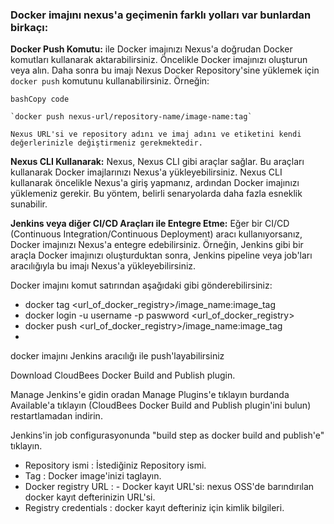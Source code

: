 ### Docker imajını nexus'a geçimenin farklı yolları var bunlardan birkaçı:
**Docker Push Komutu:** ile Docker imajınızı Nexus'a doğrudan Docker komutları kullanarak aktarabilirsiniz. Öncelikle Docker imajınızı oluşturun veya alın. Daha sonra bu imajı Nexus Docker Repository'sine yüklemek için `docker push` komutunu kullanabilirsiniz. Örneğin:
    
    bashCopy code
    
    `docker push nexus-url/repository-name/image-name:tag` 
    
    Nexus URL'si ve repository adını ve imaj adını ve etiketini kendi değerlerinizle değiştirmeniz gerekmektedir.


**Nexus CLI Kullanarak:** Nexus, Nexus CLI gibi araçlar sağlar. Bu araçları kullanarak Docker imajlarınızı Nexus'a yükleyebilirsiniz. Nexus CLI kullanarak öncelikle Nexus'a giriş yapmanız, ardından Docker imajınızı yüklemeniz gerekir. Bu yöntem, belirli senaryolarda daha fazla esneklik sunabilir.

**Jenkins veya diğer CI/CD Araçları ile Entegre Etme:** Eğer bir CI/CD (Continuous Integration/Continuous Deployment) aracı kullanıyorsanız, Docker imajınızı Nexus'a entegre edebilirsiniz. Örneğin, Jenkins gibi bir araçla Docker imajınızı oluşturduktan sonra, Jenkins pipeline veya job'ları aracılığıyla bu imajı Nexus'a yükleyebilirsiniz.


Docker imajını komut satırından aşağıdaki gibi gönderebilirsiniz:

-   docker tag <url_of_docker_registry>/image_name:image_tag
-   docker login -u username -p paswword <url_of_docker_registry>
-   docker push <url_of_docker_registry>/image_name:image_tag
-   
docker imajını Jenkins aracılığı ile push'layabilirsiniz

Download CloudBees Docker Build and Publish plugin.

 Manage Jenkins'e gidin oradan Manage Plugins'e tıklayın burdanda Available'a tıklayın (CloudBees Docker Build and Publish plugin'ini bulun) restartlamadan indirin.

Jenkins'in job configurasyonunda "build step as docker build and publish'e" tıklayın.
-   Repository ismi : İstediğiniz Repository ismi.
-   Tag : Docker image'inizi taglayın.
-   Docker registry URL : -   Docker kayıt URL'si: nexus OSS'de barındırılan docker kayıt defterinizin URL'si.
-   Registry credentials : docker kayıt defteriniz için kimlik bilgileri.
